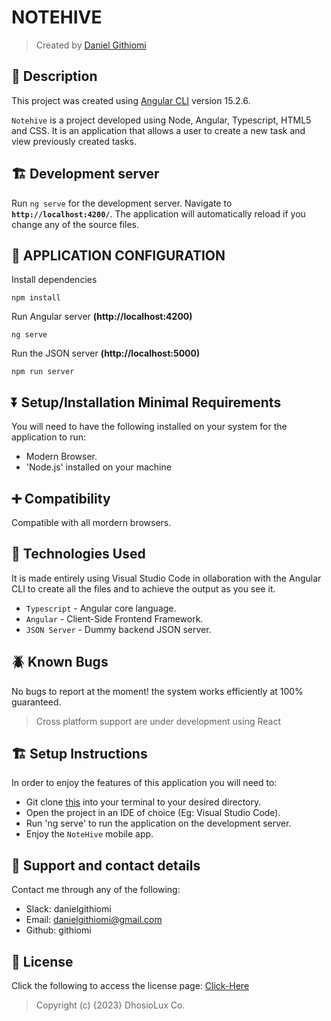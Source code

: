 # NOTEHIVE

> Created by <a href="https://www.github.com/githiomi"> Daniel Githiomi </a>

## 🚧 Description

This project was created using [Angular CLI](https://github.com/angular/angular-cli) version 15.2.6.

`Notehive` is a project developed using Node, Angular, Typescript, HTML5 and CSS. It is an application that allows a user to create a new task and view previously created tasks.

## 🏗️ Development server

Run `ng serve` for the development server. Navigate to __`http://localhost:4200/`__. The application will automatically reload if you change any of the source files.

## 🏁 APPLICATION CONFIGURATION

Install dependencies

```` (nodejs)
npm install
````

Run Angular server __(http://localhost:4200)__

```(nodejs)
ng serve
```

Run the JSON server __(http://localhost:5000)__

```(nodejs)
npm run server
```

## ⏬ Setup/Installation Minimal Requirements

You will need to have the following installed on your system for the application to run:

* Modern Browser.
* 'Node.js' installed on your machine

## ➕ Compatibility

Compatible with all mordern browsers.

## 🤖 Technologies Used

It is made entirely using Visual Studio Code in ollaboration with the Angular CLI to create all the files and to achieve the output as you see it.

* `Typescript` - Angular core language.
* `Angular` - Client-Side Frontend Framework.
* `JSON Server` - Dummy backend JSON server.

## 🪲 Known Bugs

No bugs to report at the moment! the system works efficiently at 100% guaranteed.

> Cross platform support are under development using React

## 🏗️ Setup Instructions

In order to enjoy the features of this application you will need to:

* Git clone [this](https://github.com/githiomi/Newsic) into your terminal to your
  desired directory.
* Open the project in an IDE of choice (Eg: Visual Studio Code).
* Run 'ng serve' to run the application on the development server.
* Enjoy the `NoteHive` mobile app.

## 📧 Support and contact details

Contact me through any of the following:

* Slack: danielgithiomi
* Email: danielgithiomi@gmail.com
* Github: githiomi

## 📃 License

Click the following to access the license
page: [Click-Here](https://githiomi.github.io/Privacy-Policy/)

> Copyright (c) {2023} DhosioLux Co.
